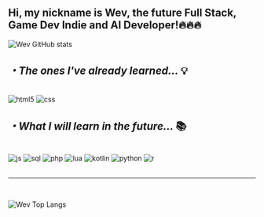  
<h2>Hi, my nickname is Wev, the future Full Stack, Game Dev Indie and AI Developer!🔥🔥🔥</h2>

![Wev GitHub stats](https://github-readme-stats.vercel.app/api?username=Wev237&show_icons=true&theme=tokyonight)

<h2><i>・The ones I've already learned... </i>💡</h2>

<div style="display: inline block"><br/>
    <img align="center" alt="html5" src="https://cdn.jsdelivr.net/gh/devicons/devicon@latest/icons/html5/html5-original-wordmark.svg"/>
    <img align="center" alt="css" src="https://cdn.jsdelivr.net/gh/devicons/devicon@latest/icons/css3/css3-original-wordmark.svg"/>
</div>    
<h2><i>・What I will learn in the future... </i>📚</h2>

<div style="display: inline block"><br/>
    <img align="center" alt="js" src="https://cdn.jsdelivr.net/gh/devicons/devicon@latest/icons/javascript/javascript-original.svg"/>
    <img align="center" alt="sql" src="https://cdn.jsdelivr.net/gh/devicons/devicon@latest/icons/azuresqldatabase/azuresqldatabase-original.svg"/>
    <img align="center" alt="php" src="https://cdn.jsdelivr.net/gh/devicons/devicon@latest/icons/php/php-original.svg"/>
    <img align="center" alt="lua" src="https://cdn.jsdelivr.net/gh/devicons/devicon@latest/icons/lua/lua-original.svg"/>
    <img align="center" alt="kotlin" src="https://cdn.jsdelivr.net/gh/devicons/devicon@latest/icons/kotlin/kotlin-original.svg"/>
    <img align="center" alt="python" src="https://cdn.jsdelivr.net/gh/devicons/devicon@latest/icons/python/python-original.svg"/>
    <img align="center" alt="r" src="https://cdn.jsdelivr.net/gh/devicons/devicon@latest/icons/r/r-plain.svg"/> 
</div><br/><hr/><br/>

![Wev Top Langs](https://github-readme-stats.vercel.app/api/top-langs/?username=Wev237&show=compact)
